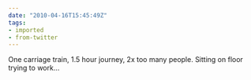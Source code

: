 ```yaml
---
date: "2010-04-16T15:45:49Z"
tags:
- imported
- from-twitter
---
```

One carriage train, 1.5 hour journey, 2x too many people. Sitting on floor trying to work…
